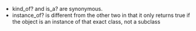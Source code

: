 - kind_of? and is_a? are synonymous.
- instance_of? is different from the other two in that it only returns true if the object is an instance of that exact class, not a subclass
